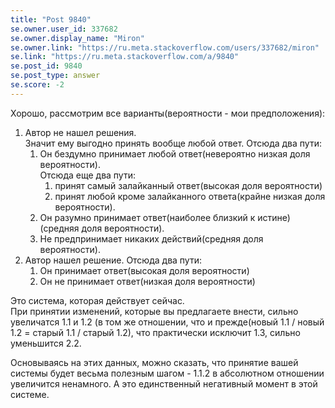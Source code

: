 ```yaml
---
title: "Post 9840"
se.owner.user_id: 337682
se.owner.display_name: "Miron"
se.owner.link: "https://ru.meta.stackoverflow.com/users/337682/miron"
se.link: "https://ru.meta.stackoverflow.com/a/9840"
se.post_id: 9840
se.post_type: answer
se.score: -2
---
```

<p>Хорошо, рассмотрим все варианты(вероятности - мои предположения):</p>

<ol>
<li>Автор не нашел решения.<br>
Значит ему выгодно принять вообще любой ответ. Отсюда два пути: 

<ol>
<li>Он бездумно принимает любой ответ(невероятно низкая доля вероятности).<br>
Отсюда еще два пути:

<ol>
<li>принят самый залайканный ответ(высокая доля вероятности)</li>
<li>принят любой кроме залайканного ответа(крайне низкая доля вероятности).</li>
</ol></li>
<li>Он разумно принимает ответ(наиболее близкий к истине)(средняя доля вероятности).</li>
<li>Не предпринимает никаких действий(средняя доля вероятности).</li>
</ol></li>
<li>Автор нашел решение. Отсюда два пути:

<ol>
<li>Он принимает ответ(высокая доля вероятности)</li>
<li>Он не принимает ответ(низкая доля вероятности)</li>
</ol></li>
</ol>

<p>Это система, которая действует сейчас.<br>
При принятии изменений, которые вы предлагаете внести, сильно увеличатся 1.1 и 1.2 (в том же отношении, что и прежде(новый 1.1 / новый 1.2 = старый 1.1 / старый 1.2), что практически исключит 1.3, сильно уменьшится 2.2.</p>

<p>Основываясь на этих данных, можно сказать, что принятие вашей системы будет весьма полезным шагом - 1.1.2 в абсолютном отношении увеличится ненамного. А это единственный негативный момент в этой системе.</p>
